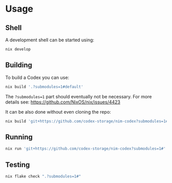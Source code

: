 # Usage

## Shell

A development shell can be started using:
```sh
nix develop
```

## Building

To build a Codex you can use:
```sh
nix build '.?submodules=1#default'
```
The `?submodules=1` part should eventually not be necessary.
For more details see:
https://github.com/NixOS/nix/issues/4423

It can be also done without even cloning the repo:
```sh
nix build 'git+https://github.com/codex-storage/nim-codex?submodules=1#'
```

## Running

```sh
nix run 'git+https://github.com/codex-storage/nim-codex?submodules=1#''
```

## Testing

```sh
nix flake check ".?submodules=1#"
```